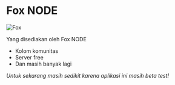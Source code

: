 # Fox NODE

![Fox](https://media.tenor.com/INM9wVoIhf0AAAAi/fox-reverse.gif)

Yang disediakan oleh Fox NODE

- Kolom komunitas
- Server free
- Dan masih banyak lagi

*Untuk sekarang masih sedikit karena aplikasi ini masih beta test!*
